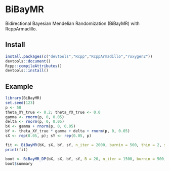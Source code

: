 # BiBayMR

Bidirectional Bayesian Mendelian Randomization (BiBayMR) with RcppArmadillo.

## Install

```r
install.packages(c("devtools","Rcpp","RcppArmadillo","roxygen2"))
devtools::document()
Rcpp::compileAttributes()
devtools::install()
```

## Example

```r
library(BiBayMR)
set.seed(123)
p <- 50
theta_XY_true <- 0.2; theta_YX_true <- 0.0
gamma <- rnorm(p, 0, 0.05)
delta <- rnorm(p, 0, 0.05)
bX <- gamma + rnorm(p, 0, 0.05)
bY <- theta_XY_true * gamma + delta + rnorm(p, 0, 0.05)
sX <- rep(0.05, p); sY <- rep(0.05, p)

fit <- BiBayMR(bX, sX, bY, sY, n_iter = 2000, burnin = 500, thin = 2, seed = 1)
print(fit)

boot <- BiBayMR_DP(bX, sX, bY, sY, B = 20, n_iter = 1500, burnin = 500, thin = 2, seed = 2)
boot$summary
```
